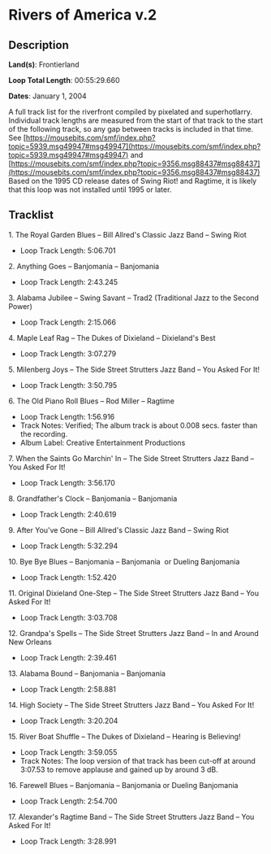 # Rivers of America v.2

## Description

**Land(s)**: Frontierland

**Loop Total Length**: 00:55:29.660

**Dates**: January 1, 2004

A full track list for the riverfront compiled by pixelated and superhotlarry. Individual track lengths are measured from the start of that track to the start of the following track, so any gap between tracks is included in that time. See [https://mousebits.com/smf/index.php?topic=5939.msg49947#msg49947](https://mousebits.com/smf/index.php?topic=5939.msg49947#msg49947) and [https://mousebits.com/smf/index.php?topic=9356.msg88437#msg88437](https://mousebits.com/smf/index.php?topic=9356.msg88437#msg88437) Based on the 1995 CD release dates of Swing Riot! and Ragtime, it is likely that this loop was not installed until 1995 or later.

## Tracklist

1\. The Royal Garden Blues – Bill Allred's Classic Jazz Band – Swing Riot

- Loop Track Length: 5:06.701

2\. Anything Goes – Banjomania – Banjomania 

- Loop Track Length: 2:43.245

3\. Alabama Jubilee – Swing Savant – Trad2 (Traditional Jazz to the Second Power)

- Loop Track Length: 2:15.066

4\. Maple Leaf Rag – The Dukes of Dixieland – Dixieland's Best

- Loop Track Length: 3:07.279

5\. Milenberg Joys – The Side Street Strutters Jazz Band – You Asked For It!

- Loop Track Length: 3:50.795

6\. The Old Piano Roll Blues – Rod Miller – Ragtime

- Loop Track Length: 1:56.916
- Track Notes: Verified; The album track is about 0.008 secs. faster than the recording.
- Album Label: Creative Entertainment Productions

7\. When the Saints Go Marchin' In – The Side Street Strutters Jazz Band – You Asked For It!

- Loop Track Length: 3:56.170

8\. Grandfather's Clock – Banjomania – Banjomania 

- Loop Track Length: 2:40.619

9\. After You've Gone – Bill Allred's Classic Jazz Band – Swing Riot

- Loop Track Length: 5:32.294

10\. Bye Bye Blues – Banjomania – Banjomania  or Dueling Banjomania

- Loop Track Length: 1:52.420

11\. Original Dixieland One-Step – The Side Street Strutters Jazz Band – You Asked For It!

- Loop Track Length: 3:03.708

12\. Grandpa's Spells – The Side Street Strutters Jazz Band – In and Around New Orleans

- Loop Track Length: 2:39.461

13\. Alabama Bound – Banjomania – Banjomania 

- Loop Track Length: 2:58.881

14\. High Society – The Side Street Strutters Jazz Band – You Asked For It!

- Loop Track Length: 3:20.204

15\. River Boat Shuffle – The Dukes of Dixieland – Hearing is Believing!

- Loop Track Length: 3:59.055
- Track Notes: The loop version of that track has been cut-off at around 3:07.53 to remove applause and gained up by around 3 dB.

16\. Farewell Blues – Banjomania – Banjomania or Dueling Banjomania

- Loop Track Length: 2:54.700

17\. Alexander's Ragtime Band – The Side Street Strutters Jazz Band – You Asked For It!

- Loop Track Length: 3:28.991
